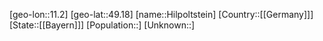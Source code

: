 ﻿---
location: [49.18,11.2]
type: City
tags:
- geo/City


SpocWebEntityId: 30943
isDeleted: false
confidential: public

---
[geo-lon::11.2]
[geo-lat::49.18]
[name::Hilpoltstein]
[Country::[[Germany]]]
[State::[[Bayern]]]
[Population::]
[Unknown::]

